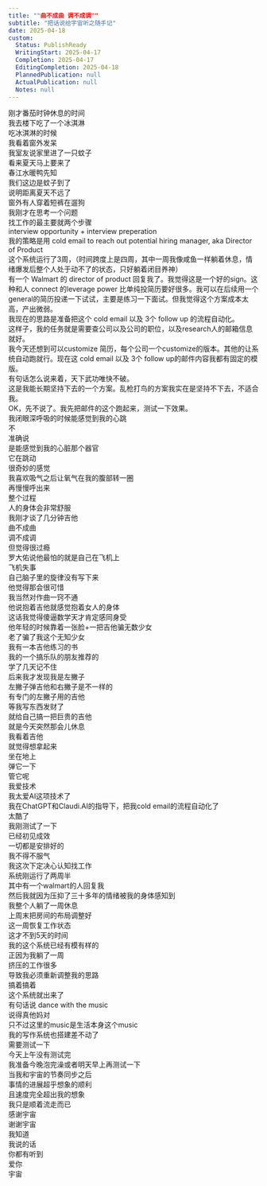 ```yaml
---    
title: ""曲不成曲 调不成调""    
subtitle: "把话说给宇宙听之随手记"    
date: 2025-04-18    
custom:    
  Status: PublishReady    
  WritingStart: 2025-04-17    
  Completion: 2025-04-17    
  EditingCompletion: 2025-04-18    
  PlannedPublication: null    
  ActualPublication: null    
  Notes: null    
---      
```

刚才番茄时钟休息的时间      
我去楼下吃了一个冰淇淋      
吃冰淇淋的时候      
我看着窗外发呆      
我室友说家里进了一只蚊子      
看来夏天马上要来了      
春江水暖鸭先知      
我们这边是蚊子到了      
说明距离夏天不远了      
窗外有人穿着短裤在遛狗        
我刚才在思考一个问题      
找工作的最主要就两个步骤      
interview opportunity + interview preperation      
我的策略是用 cold email to reach out potential hiring manager, aka Director of Product      
这个系统运行了3周，（时间跨度上是四周，其中一周我像咸鱼一样躺着休息，情绪爆发后整个人处于动不了的状态，只好躺着闭目养神）      
有一个 Walmart 的 director of product 回复我了。我觉得这是一个好的sign。这种和人 connect 的leverage power 比单纯投简历要好很多。我可以在后续用一个general的简历投递一下试试，主要是练习一下面试。但我觉得这个方案成本太高，产出微弱。      
我现在的思路是准备把这个 cold email 以及 3个 follow up 的流程自动化。      
这样子，我的任务就是需要查公司以及公司的职位，以及research人的邮箱信息就好。      
我今天还想到可以customize 简历，每个公司一个customize的版本。其他的让系统自动跑就行。现在这 cold email 以及 3个 follow up的邮件内容我都有固定的模版。      
有句话怎么说来着，天下武功唯快不破。      
这是我能长期坚持下去的一个方案。乱枪打鸟的方案我实在是坚持不下去，不适合我。      
OK，先不说了。我先把邮件的这个跑起来，测试一下效果。        
我闭眼深呼吸的时候能感觉到我的心跳      
不      
准确说      
是能感觉到我的心脏那个器官      
它在跳动      
很奇妙的感觉        
我喜欢吸气之后让氧气在我的腹部转一圈      
再慢慢呼出来      
整个过程      
人的身体会非常舒服        
我刚才谈了几分钟吉他      
曲不成曲      
调不成调      
但觉得很过瘾        
罗大佑说他最怕的就是自己在飞机上      
飞机失事      
自己脑子里的旋律没有写下来      
他觉得那会很可惜      
我当然对作曲一窍不通        
他说抱着吉他就感觉抱着女人的身体      
这话我觉得傻逼数学天才肯定感同身受      
他年轻的时候靠着一张脸+一把吉他骗无数少女      
老了骗了我这个无知少女        
我有一本吉他练习的书      
我的一个搞乐队的朋友推荐的      
学了几天记不住      
后来我才发现我是左撇子      
左撇子弹吉他和右撇子是不一样的      
有专门的左撇子用的吉他      
等我写东西发财了      
就给自己搞一把巨贵的吉他        
就是今天突然那会儿休息      
我看着吉他      
就觉得想拿起来      
坐在地上      
弹它一下      
管它呢        
我爱技术      
我太爱AI这项技术了      
我在ChatGPT和Claudi.AI的指导下，把我cold email的流程自动化了      
太酷了      
我刚测试了一下      
已经初见成效        
一切都是安排好的      
我不得不服气      
我这次下定决心认知找工作      
系统刚运行了两周半      
其中有一个walmart的人回复我      
然后我就因为压抑了三十多年的情绪被我的身体感知到      
我整个人躺了一周休息      
上周末把房间的布局调整好      
这一周恢复工作状态      
这才不到5天的时间      
我的这个系统已经有模有样的      
正因为我躺了一周      
挤压的工作很多      
导致我必须重新调整我的思路      
搞着搞着      
这个系统就出来了      
有句话说 dance with the music      
说得真他妈对      
只不过这里的music是生活本身这个music        
我的写作系统也搭建差不动了      
需要测试一下      
今天上午没有测试完      
我准备今晚泡完澡或者明天早上再测试一下        
当我和宇宙的节奏同步之后      
事情的进展超乎想象的顺利      
且速度完全超出我的想象      
我只是顺着流走而已      
感谢宇宙        
谢谢宇宙      
我知道      
我说的话      
你都有听到      
爱你      
宇宙        
    